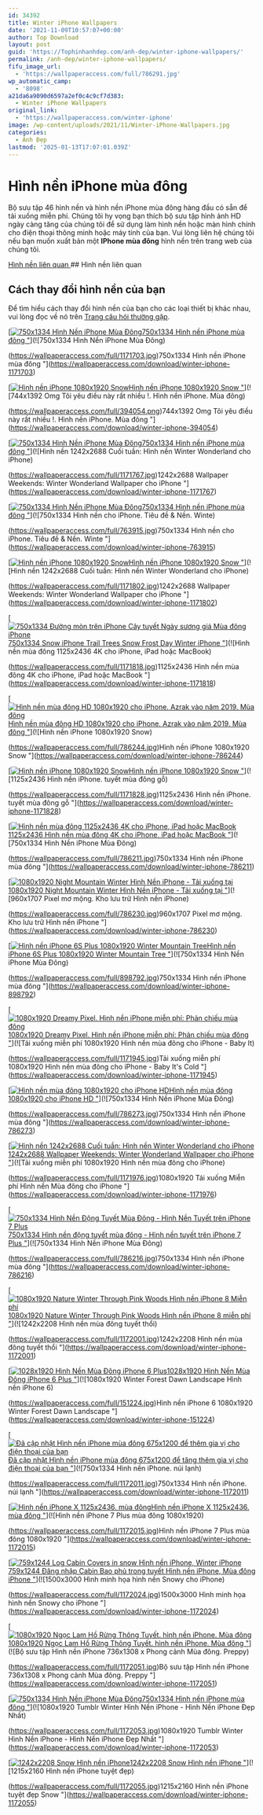 ```yaml
---
id: 34392
title: Winter iPhone Wallpapers
date: '2021-11-09T10:57:07+00:00'
author: Top Download
layout: post
guid: 'https://Tophinhanhdep.com/anh-dep/winter-iphone-wallpapers/'
permalink: /anh-dep/winter-iphone-wallpapers/
fifu_image_url:
  - 'https://wallpaperaccess.com/full/786291.jpg'
wp_automatic_camp:
  - '8098'
a21da6a9090d6597a2ef0c4c9cf7d383:
  - Winter iPhone Wallpapers
original_link:
  - 'https://wallpaperaccess.com/winter-iphone'
image: /wp-content/uploads/2021/11/Winter-iPhone-Wallpapers.jpg
categories:
  - Ảnh Đẹp
lastmod: '2025-01-13T17:07:01.039Z'
---
```

# Hình nền iPhone mùa đông

Bộ sưu tập 46 hình nền và hình nền iPhone mùa đông hàng đầu có sẵn để tải xuống miễn phí. Chúng tôi hy vọng bạn thích bộ sưu tập hình ảnh HD ngày càng tăng của chúng tôi để sử dụng làm hình nền hoặc màn hình chính cho điện thoại thông minh hoặc máy tính của bạn. Vui lòng liên hệ chúng tôi nếu bạn muốn xuất bản một **IPhone mùa đông** hình nền trên trang web của chúng tôi.

[Hình nền liên quan ](#related) ## Hình nền liên quan

## Cách thay đổi hình nền của bạn

Để tìm hiểu cách thay đổi hình nền của bạn cho các loại thiết bị khác nhau, vui lòng đọc về nó trên [Trang câu hỏi thường gặp](https://tophinhanhdep.com/faq/).

  
[[![750x1334 Hình Nền iPhone Mùa Đông](https://wallpaperaccess.com/full/786291.jpg)750x1334 Hình nền iPhone mùa đông "](https://wallpaperaccess.com/download/winter-iphone-786291)](![750x1334 Hình Nền iPhone Mùa Đông)

(https://wallpaperaccess.com/full/1171703.jpg)750x1334 Hình nền iPhone mùa đông "](https://wallpaperaccess.com/download/winter-iphone-1171703)

[[![Hình nền iPhone 1080x1920 Snow](https://wallpaperaccess.com/full/1171730.jpg)Hình nền iPhone 1080x1920 Snow "](https://wallpaperaccess.com/download/winter-iphone-1171730)](![744x1392 Omg Tôi yêu điều này rất nhiều !.  Hình nền iPhone.  Mùa đông)

(https://wallpaperaccess.com/full/394054.png)744x1392 Omg Tôi yêu điều này rất nhiều !. Hình nền iPhone. Mùa đông "](https://wallpaperaccess.com/download/winter-iphone-394054)

[[![750x1334 Hình Nền iPhone Mùa Đông](https://wallpaperaccess.com/full/895396.jpg)750x1334 Hình nền iPhone mùa đông "](https://wallpaperaccess.com/download/winter-iphone-895396)](![Hình nền 1242x2688 Cuối tuần: Hình nền Winter Wonderland cho iPhone)

(https://wallpaperaccess.com/full/1171767.jpg)1242x2688 Wallpaper Weekends: Winter Wonderland Wallpaper cho iPhone "](https://wallpaperaccess.com/download/winter-iphone-1171767)

[[![750x1334 Hình Nền iPhone Mùa Đông](https://wallpaperaccess.com/full/786220.jpg)750x1334 Hình nền iPhone mùa đông "](https://wallpaperaccess.com/download/winter-iphone-786220)](![750x1334 Hình nền cho iPhone.  Tiêu đề & Nền.  Winte)

(https://wallpaperaccess.com/full/763915.jpg)750x1334 Hình nền cho iPhone. Tiêu đề &amp; Nền. Winte "](https://wallpaperaccess.com/download/winter-iphone-763915)

[[![Hình nền iPhone 1080x1920 Snow](https://wallpaperaccess.com/full/1171783.jpg)Hình nền iPhone 1080x1920 Snow "](https://wallpaperaccess.com/download/winter-iphone-1171783)](![Hình nền 1242x2688 Cuối tuần: Hình nền Winter Wonderland cho iPhone)

(https://wallpaperaccess.com/full/1171802.jpg)1242x2688 Wallpaper Weekends: Winter Wonderland Wallpaper cho iPhone "](https://wallpaperaccess.com/download/winter-iphone-1171802)

[[![750x1334 Đường mòn trên iPhone Cây tuyết Ngày sương giá Mùa đông iPhone](https://wallpaperaccess.com/full/1171805.jpg)750x1334 Snow iPhone Trail Trees Snow Frost Day Winter iPhone "](https://wallpaperaccess.com/download/winter-iphone-1171805)](![Hình nền mùa đông 1125x2436 4K cho iPhone, iPad hoặc MacBook)

(https://wallpaperaccess.com/full/1171818.jpg)1125x2436 Hình nền mùa đông 4K cho iPhone, iPad hoặc MacBook "](https://wallpaperaccess.com/download/winter-iphone-1171818)

[[![Hình nền mùa đông HD 1080x1920 cho iPhone.  Azrak vào năm 2019. Mùa đông](https://wallpaperaccess.com/full/248996.jpg)Hình nền mùa đông HD 1080x1920 cho iPhone. Azrak vào năm 2019. Mùa đông "](https://wallpaperaccess.com/download/winter-iphone-248996)](![Hình nền iPhone 1080x1920 Snow)

(https://wallpaperaccess.com/full/786244.jpg)Hình nền iPhone 1080x1920 Snow "](https://wallpaperaccess.com/download/winter-iphone-786244)

[[![Hình nền iPhone 1080x1920 Snow](https://wallpaperaccess.com/full/786227.jpg)Hình nền iPhone 1080x1920 Snow "](https://wallpaperaccess.com/download/winter-iphone-786227)](![1125x2436 Hình nền iPhone.  tuyết mùa đông gỗ)

(https://wallpaperaccess.com/full/1171828.jpg)1125x2436 Hình nền iPhone. tuyết mùa đông gỗ "](https://wallpaperaccess.com/download/winter-iphone-1171828)

[[![Hình nền mùa đông 1125x2436 4K cho iPhone, iPad hoặc MacBook](https://wallpaperaccess.com/full/1171835.jpg)1125x2436 Hình nền mùa đông 4K cho iPhone, iPad hoặc MacBook "](https://wallpaperaccess.com/download/winter-iphone-1171835)](![750x1334 Hình Nền iPhone Mùa Đông)

(https://wallpaperaccess.com/full/786211.jpg)750x1334 Hình nền iPhone mùa đông "](https://wallpaperaccess.com/download/winter-iphone-786211)

[[![1080x1920 Night Mountain Winter Hình Nền iPhone - Tải xuống tại](https://wallpaperaccess.com/full/1171849.jpg)1080x1920 Night Mountain Winter Hình Nền iPhone - Tải xuống tại "](https://wallpaperaccess.com/download/winter-iphone-1171849)](![960x1707 Pixel mơ mộng.  Kho lưu trữ Hình nền iPhone)

(https://wallpaperaccess.com/full/786230.jpg)960x1707 Pixel mơ mộng. Kho lưu trữ Hình nền iPhone "](https://wallpaperaccess.com/download/winter-iphone-786230)

[[![Hình nền iPhone 6S Plus 1080x1920 Winter Mountain Tree](https://wallpaperaccess.com/full/1171851.jpg)Hình nền iPhone 6S Plus 1080x1920 Winter Mountain Tree "](https://wallpaperaccess.com/download/winter-iphone-1171851)](![750x1334 Hình Nền iPhone Mùa Đông)

(https://wallpaperaccess.com/full/898792.jpg)750x1334 Hình nền iPhone mùa đông "](https://wallpaperaccess.com/download/winter-iphone-898792)

[[![1080x1920 Dreamy Pixel.  Hình nền iPhone miễn phí: Phản chiếu mùa đông](https://wallpaperaccess.com/full/1171918.jpg)1080x1920 Dreamy Pixel. Hình nền iPhone miễn phí: Phản chiếu mùa đông "](https://wallpaperaccess.com/download/winter-iphone-1171918)](![Tải xuống miễn phí 1080x1920 Hình nền mùa đông cho iPhone - Baby It)

(https://wallpaperaccess.com/full/1171945.jpg)Tải xuống miễn phí 1080x1920 Hình nền mùa đông cho iPhone - Baby It's Cold "](https://wallpaperaccess.com/download/winter-iphone-1171945)

[[![Hình nền mùa đông 1080x1920 cho iPhone HD](https://wallpaperaccess.com/full/1171957.jpg)Hình nền mùa đông 1080x1920 cho iPhone HD "](https://wallpaperaccess.com/download/winter-iphone-1171957)](![750x1334 Hình Nền iPhone Mùa Đông)

(https://wallpaperaccess.com/full/786273.jpg)750x1334 Hình nền iPhone mùa đông "](https://wallpaperaccess.com/download/winter-iphone-786273)

[[![Hình nền 1242x2688 Cuối tuần: Hình nền Winter Wonderland cho iPhone](https://wallpaperaccess.com/full/1171972.jpg)1242x2688 Wallpaper Weekends: Winter Wonderland Wallpaper cho iPhone "](https://wallpaperaccess.com/download/winter-iphone-1171972)](![Tải xuống miễn phí 1080x1920 Hình nền mùa đông cho iPhone)

(https://wallpaperaccess.com/full/1171976.jpg)1080x1920 Tải xuống Miễn phí Hình nền Mùa đông cho iPhone "](https://wallpaperaccess.com/download/winter-iphone-1171976)

[[![750x1334 Hình Nền Động Tuyết Mùa Đông - Hình Nền Tuyết trên iPhone 7 Plus](https://wallpaperaccess.com/full/1171986.jpg)750x1334 Hình nền động tuyết mùa đông - Hình nền tuyết trên iPhone 7 Plus "](https://wallpaperaccess.com/download/winter-iphone-1171986)](![750x1334 Hình Nền iPhone Mùa Đông)

(https://wallpaperaccess.com/full/786216.jpg)750x1334 Hình nền iPhone mùa đông "](https://wallpaperaccess.com/download/winter-iphone-786216)

[[![1080x1920 Nature Winter Through Pink Woods Hình nền iPhone 8 Miễn phí](https://wallpaperaccess.com/full/1171992.jpg)1080x1920 Nature Winter Through Pink Woods Hình nền iPhone 8 miễn phí "](https://wallpaperaccess.com/download/winter-iphone-1171992)](![1242x2208 Hình nền mùa đông tuyết thổi)

(https://wallpaperaccess.com/full/1172001.jpg)1242x2208 Hình nền mùa đông tuyết thổi "](https://wallpaperaccess.com/download/winter-iphone-1172001)

[[![1028x1920 Hình Nền Mùa Đông iPhone 6 Plus](https://wallpaperaccess.com/full/1172006.jpg)1028x1920 Hình Nền Mùa Đông iPhone 6 Plus "](https://wallpaperaccess.com/download/winter-iphone-1172006)](![1080x1920 Winter Forest Dawn Landscape Hình nền iPhone 6)

(https://wallpaperaccess.com/full/151224.jpg)Hình nền iPhone 6 1080x1920 Winter Forest Dawn Landscape "](https://wallpaperaccess.com/download/winter-iphone-151224)

[[![Đã cập nhật Hình nền iPhone mùa đông 675x1200 để thêm gia vị cho điện thoại của bạn](https://wallpaperaccess.com/full/1172009.jpg)Đã cập nhật Hình nền iPhone mùa đông 675x1200 để tăng thêm gia vị cho điện thoại của bạn "](https://wallpaperaccess.com/download/winter-iphone-1172009)](![750x1334 Hình nền iPhone.  núi lạnh)

(https://wallpaperaccess.com/full/1172011.jpg)750x1334 Hình nền iPhone. núi lạnh "](https://wallpaperaccess.com/download/winter-iphone-1172011)

[[![Hình nền iPhone X 1125x2436.  mùa đông](https://wallpaperaccess.com/full/1172014.jpg)Hình nền iPhone X 1125x2436. mùa đông "](https://wallpaperaccess.com/download/winter-iphone-1172014)](![Hình nền iPhone 7 Plus mùa đông 1080x1920)

(https://wallpaperaccess.com/full/1172015.jpg)Hình nền iPhone 7 Plus mùa đông 1080x1920 "](https://wallpaperaccess.com/download/winter-iphone-1172015)

[[![759x1244 Log Cabin Covers in snow Hình nền iPhone, Winter iPhone](https://wallpaperaccess.com/full/1172019.jpg)759x1244 Đăng nhập Cabin Bao phủ trong tuyết Hình nền iPhone, Mùa đông iPhone "](https://wallpaperaccess.com/download/winter-iphone-1172019)](![1500x3000 Hình minh họa hình nền Snowy cho iPhone)

(https://wallpaperaccess.com/full/1172024.jpg)1500x3000 Hình minh họa hình nền Snowy cho iPhone "](https://wallpaperaccess.com/download/winter-iphone-1172024)

[ [![1080x1920 Ngọc Lam Hồ Rừng Thông Tuyết.  hình nền iPhone.  Mùa đông](https://wallpaperaccess.com/full/842197.jpg)1080x1920 Ngọc Lam Hồ Rừng Thông Tuyết. hình nền iPhone. Mùa đông "](https://wallpaperaccess.com/download/winter-iphone-842197)](![Bộ sưu tập Hình nền iPhone 736x1308 x Phong cảnh Mùa đông.  Preppy)

(https://wallpaperaccess.com/full/1172051.jpg)Bộ sưu tập Hình nền iPhone 736x1308 x Phong cảnh Mùa đông. Preppy "](https://wallpaperaccess.com/download/winter-iphone-1172051)

[[![750x1334 Hình Nền iPhone Mùa Đông](https://wallpaperaccess.com/full/1172052.jpg)750x1334 Hình nền iPhone mùa đông "](https://wallpaperaccess.com/download/winter-iphone-1172052)](![1080x1920 Tumblr Winter Hình Nền iPhone - Hình Nền iPhone Đẹp Nhất)

(https://wallpaperaccess.com/full/1172053.jpg)1080x1920 Tumblr Winter Hình Nền iPhone - Hình Nền iPhone Đẹp Nhất "](https://wallpaperaccess.com/download/winter-iphone-1172053)

[[![1242x2208 Snow Hình nền iPhone](https://wallpaperaccess.com/full/1172054.jpg)1242x2208 Snow Hình nền iPhone "](https://wallpaperaccess.com/download/winter-iphone-1172054)](![1215x2160 Hình nền iPhone tuyệt đẹp)

(https://wallpaperaccess.com/full/1172055.jpg)1215x2160 Hình nền iPhone tuyệt đẹp Snow "](https://wallpaperaccess.com/download/winter-iphone-1172055)

